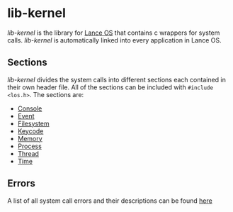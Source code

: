 # lib-kernel
*lib-kernel* is the library for [Lance OS](https://github.com/shipsimfan/los-rs) that contains c wrappers for system calls. *lib-kernel* is automatically linked into every application in Lance OS.

## Sections
*lib-kernel* divides the system calls into different sections each contained in their own header file. All of the sections can be included with `#include <los.h>`. The sections are:
 - [Console](console/index.md)
 - [Event](event/index.md)
 - [Filesystem](filesystem/index.md)
 - [Keycode](keycode/index.md)
 - [Memory](memory/index.md)
 - [Process](process/index.md)
 - [Thread](thread/index.md)
 - [Time](time/index.md)

## Errors
A list of all system call errors and their descriptions can be found [here](error.md)